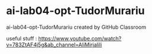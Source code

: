 # ai-lab04-opt-TudorMurariu
ai-lab04-opt-TudorMurariu created by GitHub Classroom

useful stuff : https://www.youtube.com/watch?v=783ZtAF4j5g&ab_channel=AliMirjalili <br>
